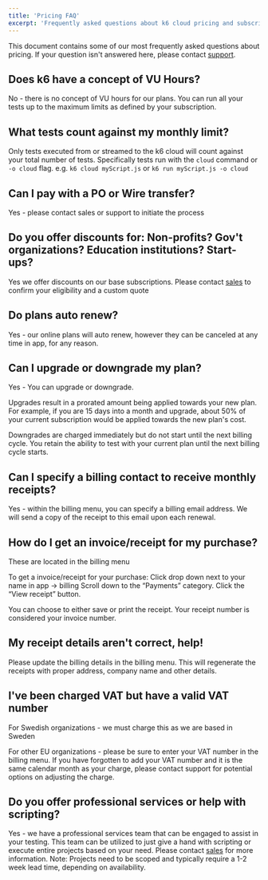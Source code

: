 ```yaml
---
title: 'Pricing FAQ'
excerpt: 'Frequently asked questions about k6 cloud pricing and subscriptions'
---
```


This document contains some of our most frequently asked questions about pricing. If your question isn't answered here, please contact [support](mailto:support@k6.io).

## Does k6 have a concept of VU Hours?

No - there is no concept of VU hours for our plans. You can run all your tests up to the maximum limits as defined by your subscription.

## What tests count against my monthly limit?

Only tests executed from or streamed to the k6 cloud will count against your total number of tests. Specifically tests run with the `cloud` command or `-o cloud` flag. e.g. `k6 cloud myScript.js` or `k6 run myScript.js -o cloud`

## Can I pay with a PO or Wire transfer?

Yes - please contact sales or support to initiate the process

## Do you offer discounts for: Non-profits? Gov't organizations? Education institutions? Start-ups?

Yes we offer discounts on our base subscriptions. Please contact [sales](mailto:sales@k6.io.com?subject=Not-for-profit%2FStart-up%2FEducational%20Discount%20Inquiry) to confirm your eligibility and a custom quote

## Do plans auto renew?

Yes - our online plans will auto renew, however they can be canceled at any time in app, for any reason.

## Can I upgrade or downgrade my plan?

Yes - You can upgrade or downgrade.

Upgrades result in a prorated amount being applied towards your new plan. For example, if you are 15 days into a month and upgrade, about 50% of your current subscription would be applied towards the new plan's cost.

Downgrades are charged immediately but do not start until the next billing cycle. You retain the ability to test with your current plan until the next billing cycle starts.

## Can I specify a billing contact to receive monthly receipts?

Yes - within the billing menu, you can specify a billing email address. We will send a copy of the receipt to this email upon each renewal.

## How do I get an invoice/receipt for my purchase?

These are located in the billing menu

To get a invoice/receipt for your purchase:
Click drop down next to your name in app -> billing
Scroll down to the “Payments” category.
Click the “View receipt” button.

You can choose to either save or print the receipt. Your receipt number is considered your invoice number.

## My receipt details aren't correct, help!

Please update the billing details in the billing menu. This will regenerate the receipts with proper address, company name and other details.

## I've been charged VAT but have a valid VAT number

For Swedish organizations - we must charge this as we are based in Sweden

For other EU organizations - please be sure to enter your VAT number in the billing menu. If you have forgotten to add your VAT number and it is the same calendar month as your charge, please contact support for potential options on adjusting the charge.

## Do you offer professional services or help with scripting?

Yes - we have a professional services team that can be engaged to assist in your testing. This team can be utilized to just give a hand with scripting or execute entire projects based on your need. Please contact [sales](mailto:sales@k6.io) for more information. Note: Projects need to be scoped and typically require a 1-2 week lead time, depending on availability.
